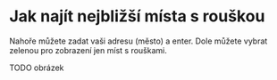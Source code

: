 # Jak najít nejbližší místa s rouškou

Nahoře můžete zadat vaši adresu (město) a enter. Dole můžete vybrat zelenou pro zobrazení jen míst s rouškami.

TODO obrázek